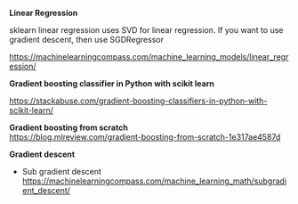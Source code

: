 


**Linear Regression**  


sklearn linear regression uses SVD for linear regression. If you want to use gradient descent, then use SGDRegressor  

https://machinelearningcompass.com/machine_learning_models/linear_regression/




**Gradient boosting classifier in Python with scikit learn**  

https://stackabuse.com/gradient-boosting-classifiers-in-python-with-scikit-learn/

**Gradient boosting from scratch**  
https://blog.mlreview.com/gradient-boosting-from-scratch-1e317ae4587d





**Gradient descent**  

* Sub gradient descent  
  https://machinelearningcompass.com/machine_learning_math/subgradient_descent/
